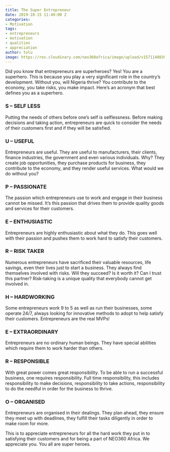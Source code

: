 ```yaml
---
title: The Super Entrepreneur
date: 2019-10-15 11:49:00 Z
categories:
- Motivation
tags:
- entrepreneurs
- motivation
- qualities
- appreciation
author: tolu
image: https://res.cloudinary.com/neo360africa/image/upload/v1571140839/NEO360%20BLOG/t001-08_wx4j8p.jpg
---
```


Did you know that entrepreneurs are superheroes? Yes! You are a superhero. This is because you play a very significant role in the country’s development. Without you, will Nigeria thrive? You contribute to the economy, you take risks, you make impact. Here’s an acronym that best defines you as a superhero.

### **S – SELF LESS**

Putting the needs of others before one’s self is selflessness. Before making decisions and taking action, entrepreneurs are quick to consider the needs of their customers first and if they will be satisfied.

### **U – USEFUL**

Entrepreneurs are useful. They are useful to manufacturers, their clients, finance industries, the government and even various individuals. Why? They create job opportunities, they purchase products for business, they contribute to the economy, and they render useful services. What would we do without you?

### **P – PASSIONATE**

The passion which entrepreneurs use to work and engage in their business cannot be missed. It’s this passion that drives them to provide quality goods and services for their customers. 

### **E – ENTHUSIASTIC**

Entrepreneurs are highly enthusiastic about what they do. This goes well with their passion and pushes them to work hard to satisfy their customers.

### **R – RISK TAKER**

Numerous entrepreneurs have sacrificed their valuable resources, life savings, even their lives just to start a business. They always find themselves involved with risks. Will they succeed? Is it worth it? Can I trust this partner? Risk-taking is a unique quality that everybody cannot get involved in. 

### **H – HARDWORKING**

Some entrepreneurs work 9 to 5 as well as run their businesses, some operate 24/7, always looking for innovative methods to adopt to help satisfy their customers. Entrepreneurs are the real MVPs!

### **E – EXTRAORDINARY**

Entrepreneurs are no ordinary human beings. They have special abilities which require them to work harder than others. 

### **R – RESPONSIBLE**

With great power comes great responsibility. To be able to run a successful business, one requires responsibility. Full time responsibility, this includes responsibility to make decisions, responsibility to take actions, responsibility to do the needful in order for the business to thrive.

### **O – ORGANISED**

Entrepreneurs are organised in their dealings. They plan ahead, they ensure they meet up with deadlines, they fulfill their tasks diligently in order to make room for more.

This is to appreciate entrepreneurs for all the hard work they put in to satisfying their customers and for being a part of NEO360 Africa. We appreciate you. You all are super heroes.
